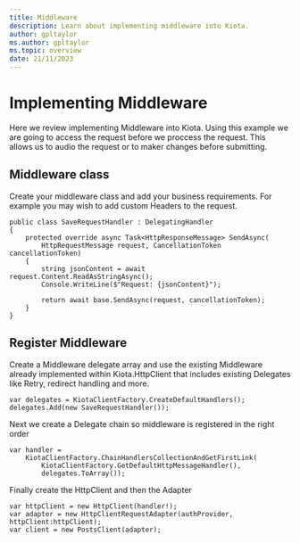 ```yaml
---
title: Middleware
description: Learn about implementing middleware into Kiota.
author: gpltaylor
ms.author: gpltaylor
ms.topic: overview
date: 21/11/2023
---
```


# Implementing Middleware
Here we review implementing Middleware into Kiota. Using this example we are going to access the request before we proccess the request. This allows us to audio the request or to maker changes before submitting.

## Middleware class
Create your middleware class and add your business requirements. For example you may wish to add custom Headers to the request.

```
public class SaveRequestHandler : DelegatingHandler
{
    protected override async Task<HttpResponseMessage> SendAsync(
        HttpRequestMessage request, CancellationToken cancellationToken)
    {
        string jsonContent = await request.Content.ReadAsStringAsync();
        Console.WriteLine($"Request: {jsonContent}");

        return await base.SendAsync(request, cancellationToken);
    }
}
```
## Register Middleware
Create a Middleware delegate array and use the existing Middleware already implemented within Kiota.HttpClient that includes existing Delegates like Retry, redirect handling and more.

```
var delegates = KiotaClientFactory.CreateDefaultHandlers();
delegates.Add(new SaveRequestHandler());
```
Next we create a Delegate chain so middleware is registered in the right order

```
var handler =
    KiotaClientFactory.ChainHandlersCollectionAndGetFirstLink(
        KiotaClientFactory.GetDefaultHttpMessageHandler(),
        delegates.ToArray());
```

Finally create the HttpClient and then the Adapter 

```
var httpClient = new HttpClient(handler!);
var adapter = new HttpClientRequestAdapter(authProvider, httpClient:httpClient);
var client = new PostsClient(adapter);
```
